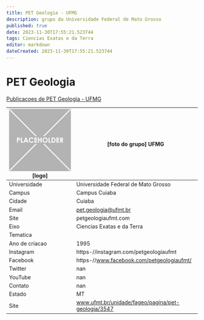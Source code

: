 ```yaml
---
title: PET Geologia - UFMG
description: grupo da Universidade Federal de Mato Grosso
published: true
date: 2023-11-30T17:55:21.523744
tags: Ciencias Exatas e da Terra
editor: markdown
dateCreated: 2023-11-30T17:55:21.523744
---
```


# PET Geologia

[Publicacoes de PET Geologia - UFMG](/atividade/225PETGeologiaUFMG/feed.md)

| ![placeholder.png](/placeholder.png) [logo] | [foto do grupo] UFMG         |
| ------------------------------------------- | ------------------------------------------------- |
| Universidade                                | Universidade Federal de Mato Grosso      |
| Campus                                      | Campus Cuiaba            |
| Cidade                                      | Cuiaba             |
| Email                                       | pet.geologia@ufmt.br             |
| Site                                        | petgeologiaufmt.com              |
| Eixo                                        | Ciencias Exatas e da Terra              |
| Tematica                                    |           |
| Ano de criacao                              | 1995        |
| Instagram                                   | https-//instagram.com/petgeologiaufmt         |
| Facebook                                    | https-//www.facebook.com/petgeologiaufmt/          |
| Twitter                                     | nan           |
| YouTube                                     | nan           |
| Contato                                     | nan         |
| Estado                                      |  MT            |
| Site                                        | www.ufmt.br/unidade/fageo/pagina/pet-geologia/3547 |
